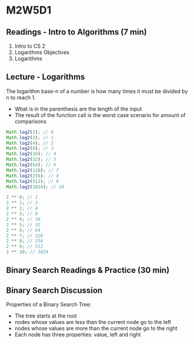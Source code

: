 # M2W5D1

## Readings - Intro to Algorithms (7 min)

1. Intro to CS 2
2. Logarithms Objectives
3. Logarithms

## Lecture - Logarithms

The logarithm base-n of a number is how many times it must be divided
by n to reach 1.

- What is in the parenthesis are the length of the input
- The result of the function call is the worst case scenario for amount of
  comparisons

```js
Math.log2(1); // 0
Math.log2(2); // 1
Math.log2(4); // 2
Math.log2(8); // 3
Math.log2(16); // 4
Math.log2(32); // 5
Math.log2(64); // 6
Math.log2(128); // 7
Math.log2(256); // 8
Math.log2(512); // 9
Math.log2(1024); // 10

2 ** 0; // 1
2 ** 1; // 2
2 ** 2; // 4
2 ** 3; // 8
2 ** 4; // 16
2 ** 5; // 32
2 ** 6; // 64
2 ** 7; // 128
2 ** 8; // 256
2 ** 9; // 512
2 ** 10; // 1024
```

## Binary Search Readings & Practice (30 min)

## Binary Search Discussion

Properties of a Binary Search Tree:

- The tree starts at the root
- nodes whose values are less than the current node go to the left
- nodes whose values are more than the current node go to the right
- Each node has three properties: value, left and right